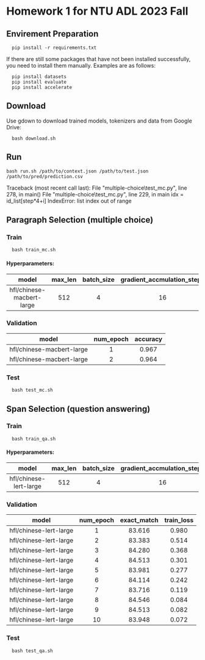 # Homework 1 for NTU ADL 2023 Fall
## Envirement Preparation
```
  pip install -r requirements.txt
```
If there are still some packages that have not been installed successfully, you need to install them manually. Examples are as follows:
```
  pip install datasets
  pip install evaluate
  pip install accelerate
```

## Download
Use gdown to download trained models, tokenizers and data from Google Drive:
```
  bash download.sh
```

## Run
```
bash run.sh /path/to/context.json /path/to/test.json /path/to/pred/prediction.csv
```

Traceback (most recent call last):
  File "multiple-choice\test_mc.py", line 278, in <module>
    main()
  File "multiple-choice\test_mc.py", line 229, in main
    idx = id_list[step*4+i]
IndexError: list index out of range

## Paragraph Selection (multiple choice)
### Train
```
  bash train_mc.sh
```

#### Hyperparameters:
| model | max_len | batch_size | gradient_accmulation_steps | learning_rate | num_epochs |
| :---: | :---: | :---: | :---: | :---: | :---: |
| hfl/chinese-macbert-large | 512 | 4 | 16 | 3e-5 | 2 |

### Validation
| model | num_epoch | accuracy |
| :---: | :---: | :---: |
| hfl/chinese-macbert-large | 1 | 0.967 |
| hfl/chinese-macbert-large | 2 | 0.964 |

### Test
```
  bash test_mc.sh
```

## Span Selection (question answering)
### Train
```
  bash train_qa.sh
```

#### Hyperparameters:
| model | max_len | batch_size | gradient_accmulation_steps | learning_rate | num_epochs |
| :---: | :---: | :---: | :---: | :---: | :---: |
| hfl/chinese-lert-large | 512 | 4 | 16 | 3e-5 | 10 |

### Validation
| model | num_epoch | exact_match | train_loss |
| :---: | :---: | :---: | :---: |
| hfl/chinese-lert-large | 1 | 83.616 | 0.980 |
| hfl/chinese-lert-large | 2 | 83.383 | 0.514 |
| hfl/chinese-lert-large | 3 | 84.280 | 0.368 |
| hfl/chinese-lert-large | 4 | 84.513 | 0.301 |
| hfl/chinese-lert-large | 5 | 83.981 | 0.277 |
| hfl/chinese-lert-large | 6 | 84.114 | 0.242 |
| hfl/chinese-lert-large | 7 | 83.716 | 0.119 |
| hfl/chinese-lert-large | 8 | 84.546 | 0.084 |
| hfl/chinese-lert-large | 9 | 84.513 | 0.082 |
| hfl/chinese-lert-large | 10 | 83.948 | 0.072 |

### Test
```
  bash test_qa.sh
```
